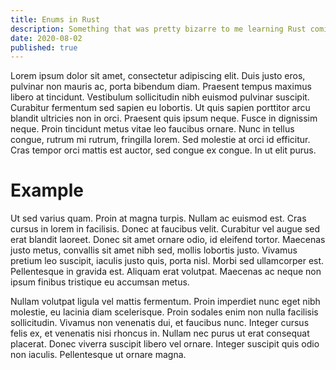 ```yaml
---
title: Enums in Rust
description: Something that was pretty bizarre to me learning Rust coming from a primarily Java background was Rust's idea of an Enum. 
date: 2020-08-02
published: true
---
```

Lorem ipsum dolor sit amet, consectetur adipiscing elit. Duis justo eros, pulvinar non mauris ac, porta bibendum diam. Praesent tempus maximus libero at tincidunt. Vestibulum sollicitudin nibh euismod pulvinar suscipit. Curabitur fermentum sed sapien eu lobortis. Ut quis sapien porttitor arcu blandit ultricies non in orci. Praesent quis ipsum neque. Fusce in dignissim neque. Proin tincidunt metus vitae leo faucibus ornare. Nunc in tellus congue, rutrum mi rutrum, fringilla lorem. Sed molestie at orci id efficitur. Cras tempor orci mattis est auctor, sed congue ex congue. In ut elit purus.

# Example

Ut sed varius quam. Proin at magna turpis. Nullam ac euismod est. Cras cursus in lorem in facilisis. Donec at faucibus velit. Curabitur vel augue sed erat blandit laoreet. Donec sit amet ornare odio, id eleifend tortor. Maecenas justo metus, convallis sit amet nibh sed, mollis lobortis justo. Vivamus pretium leo suscipit, iaculis justo quis, porta nisl. Morbi sed ullamcorper est. Pellentesque in gravida est. Aliquam erat volutpat. Maecenas ac neque non ipsum finibus tristique eu accumsan metus.

Nullam volutpat ligula vel mattis fermentum. Proin imperdiet nunc eget nibh molestie, eu lacinia diam scelerisque. Proin sodales enim non nulla facilisis sollicitudin. Vivamus non venenatis dui, et faucibus nunc. Integer cursus felis ex, et venenatis nisi rhoncus in. Nullam nec purus ut erat consequat placerat. Donec viverra suscipit libero vel ornare. Integer suscipit quis odio non iaculis. Pellentesque ut ornare magna.